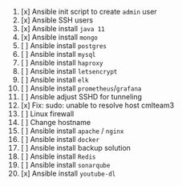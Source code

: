 1.  [x] Ansible init script to create `admin` user
2.  [x] Ansible SSH users
3.  [x] Ansible install `java 11`
4.  [x] Ansible install `mongo`
5.  [ ] Ansible install `postgres`
6.  [ ] Ansible install `mysql`
7.  [ ] Ansible install `haproxy`
8.  [ ] Ansible install `letsencrypt`
9.  [ ] Ansible install `elk`
10. [ ] Ansible install `prometheus`/`grafana`
11. [ ] Ansible adjust SSHD for tunneling
12. [x] Fix: sudo: unable to resolve host cmlteam3 
13. [ ] Linux firewall 
14. [ ] Change hostname 
15. [ ] Ansible install `apache` / `nginx`
16. [ ] Ansible install `docker`
17. [ ] Ansible install backup solution
18. [ ] Ansible install `Redis`
19. [ ] Ansible install `sonarqube`
20. [x] Ansible install `youtube-dl`
